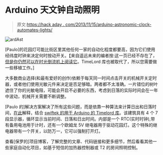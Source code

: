 # Arduino 天文钟自动照明

> 原文:[https://hack aday . com/2013/11/15/arduino-astronomic-clock-automates-lights/](https://hackaday.com/2013/11/15/arduino-astronomic-clock-automates-lights/)

![ardAst](../Images/248b31032196d2eed5111d96a26bcf15.png)

[Paulo]的花园灯可能比街区里其他任何一家的自动化程度都要高，因为它们使用经纬度时钟来决定何时按动开关。【来自遥远未来的编者按:这一页已经不存在了，[但是你仍然可以在时光倒流机上阅读它](https://web.archive.org/web/20131119095342/http://paulorenato.com/joomla/index.php?option=com_content&view=article&id=125&Itemid=4)。TimeLord 库也被取代了，所以您需要做一些移植工作。]

大多数商业选择(和最有爱好的创作)依赖于每天同一时间点击开关的机械开关定时器，或者他们使用光敏元件来决定是否足够暗。两者都不太准确。一片错位的树叶遮住了你的光敏电阻，可能会开启不必要的东西，考虑到日落的实际时间会在一年中波动，机械开关需要不断调整。

[Paulo 的]解决方案解决了所有这些问题，而是依靠一种算法来计算日出和日落时间，[在此](http://williams.best.vwh.net/sunrise_sunset_algorithm.htm)解释，结合 [swiftek 的用于 Arduino 的 Timelord 库](http://www.swfltek.com/arduino/timelord.html)。该建筑具有 4 个 7 段显示器，循环显示当前时间、日落和日出时间。内部是一个 RTC(实时时钟),带有备用电池用于计时，还有一个欧姆龙 5V 继电器用于驱动花园灯。这个特殊的继电器带有一个开关，以防万一，它可以强制打开灯。

查看[保罗的]项目博客，了解完整的文章、代码链接和更多细节，然后看看其他一些家庭自动化项目，如基于短信的加热器控制器或 T2 的房间照明控制。